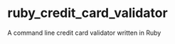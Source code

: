 ruby_credit_card_validator
==========================

A command line credit card validator written in Ruby

